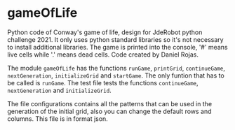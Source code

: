 # gameOfLife
Python code of Conway's game of life, design for JdeRobot python challenge 2021.
It only uses python standard libraries so it's not necessary to install additional libraries.
The game is printed into the console, '#' means live cells while '.' means dead cells.
Code created by Daniel Rojas.

The module `gameOfLife` has the functions `runGame`, `printGrid`, `continueGame`, `nextGeneration`, `initializeGrid` and `startGame`. The only funtion that has to be called is `runGame`.
The test file tests the functions `continueGame`, `nextGeneration` and `initializeGrid`.

The file configurations contains all the patterns that can be used in the generation of the initial grid, also you can change the default rows and columns. This file is in format json.
